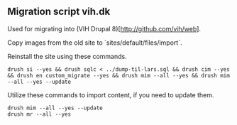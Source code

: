 Migration script vih.dk
--

Used for migrating into (VIH Drupal 8)[http://github.com/vih/web].

Copy images from the old site to ´sites/default/files/import´.

Reinstall the site using these commands.

    drush si --yes && drush sqlc < ../dump-til-lars.sql && drush cim --yes && drush en custom_migrate --yes && drush mim --all --yes && drush mim --all --yes --update

Utilize these commands to import content, if you need to update them.

    drush mim --all --yes --update
    drush mr --all --yes
